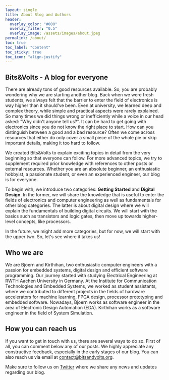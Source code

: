```yaml
---
layout: single
title: About Blog and Authors
header:
  overlay_color: "#000"
  overlay_filter: "0.5"
  overlay_image: /assets/images/about.jpeg
permalink: /about/
toc: true
toc_label: "Content"
toc_sticky: true
toc_icon: "align-justify"
---
```


## Bits&Volts - A blog for everyone

There are already tons of good resources available. So, you are probably
wondering why we are starting another blog. Back when we were fresh students, we
always felt that the barrier to enter the field of electronics is way higher
than it should've been. Even at university, we learned deep and complex theory,
while simple and practical aspects were rarely explained. So many times we did
things wrong or inefficiently while a voice in our head asked: "Why didn't
anyone tell us?". It can be hard to get going with electronics since you do not
know the right place to start. How can you distinguish between a good and a bad
resource? Often we come across resources that either do only cover a small piece
of the whole pie or skip important details, making it too hard to follow.

We created Bits&Volts to explain exciting topics in detail from the very
beginning so that everyone can follow. For more advanced topics, we try to
supplement required prior knowledge with references to other posts or external
resources. Whether you are an absolute beginner, an enthusiastic hobbyist, a
passionate student, or even an experienced engineer, our blog is for everyone.

To begin with, we introduce two categories: **Getting Started** and **Digital
Design**. In the former, we will share the knowledge that is useful to enter the
fields of electronics and computer engineering as well as fundamentals for other
blog categories. The latter is about digital design where we will explain the
fundamentals of building digital circuits. We will start with the basics such as
transistors and logic gates, then move up towards higher-level concepts, like
processors.

In the future, we might add more categories, but for now, we will start with the
upper two. So, let's see where it takes us!

## Who we are

We are Bjoern and Kirthihan, two enthusiastic computer engineers with a passion
for embedded systems, digital design and efficient software programming. Our
journey started with studying Electrical Engineering at RWTH Aachen University
in Germany. At the Institute for Communication Technologies and Embedded
Systems, we worked as student assistants, where we contributed to different
projects in the fields of hardware accelerators for machine learning, FPGA
design, processor prototyping and embedded software. Nowadays, Bjoern works as
software engineer in the area of Electronic Design Automation (EDA). Kirthihan
works as a software engineer in the field of System Simulation.

## How you can reach us

If you want to get in touch with us, there are several ways to do so. First of
all, you can comment below any of our posts. We highly appreciate any
constructive feedback, especially in the early stages of our blog. You can also
reach us via email at <contact@bitsandvolts.org>.

Make sure to follow us on [Twitter](https://twitter.com/bitsandvolts) where we
share any news and updates regarding our blog.
